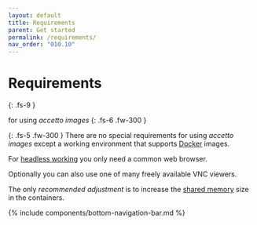 ```yaml
---
layout: default
title: Requirements
parent: Get started
permalink: /requirements/
nav_order: "010.10"
---
```


# Requirements
{: .fs-9 }

for using *accetto images*
{: .fs-6 .fw-300 }

{: .fs-5 .fw-300 }
There are no special requirements for using *accetto images* except a working environment that supports [Docker][docker] images.

For [headless working][this-headless-working] you only need a common web browser.

Optionally you can also use one of many freely available VNC viewers.

The only *recommended adjustment* is to increase the [shared memory][this-shared-memory] size in the containers.

{% include components/bottom-navigation-bar.md %}

<!-- ---- -->

[this-goto-previous-page]: {{site.baseurl}}/get-started/
[this-goto-next-page]: {{site.baseurl}}/features/

[this-headless-working]: {{site.baseurl}}/headless-working/

[this-shared-memory]: {{site.baseurl}}/shared-memory/

[this-environments]: {{site.baseurl}}/environments/

[docker]: https://www.docker.com/
